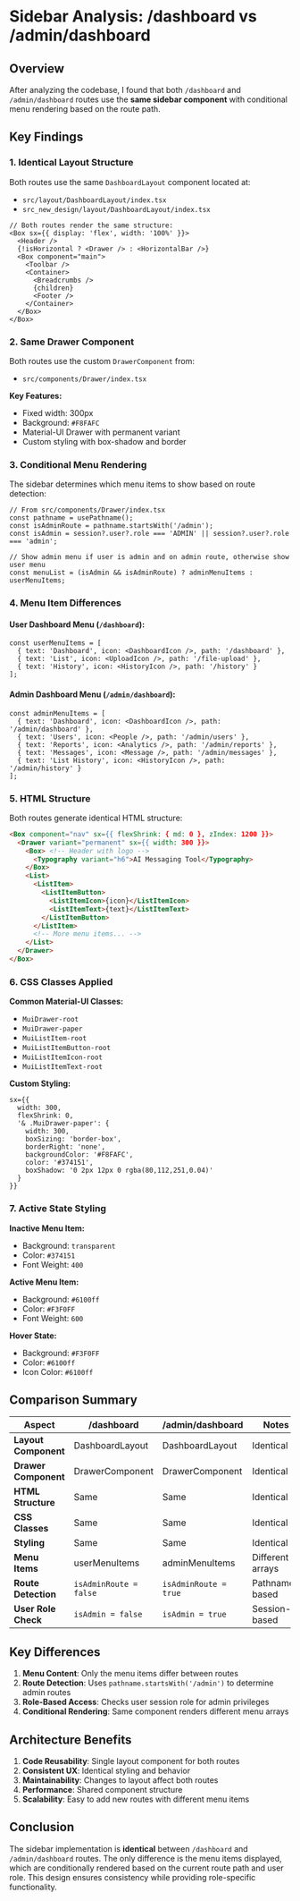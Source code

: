 # Sidebar Analysis: /dashboard vs /admin/dashboard

## Overview

After analyzing the codebase, I found that both `/dashboard` and `/admin/dashboard` routes use the **same sidebar component** with conditional menu rendering based on the route path.

## Key Findings

### 1. **Identical Layout Structure**

Both routes use the same `DashboardLayout` component located at:
- `src/layout/DashboardLayout/index.tsx`
- `src_new_design/layout/DashboardLayout/index.tsx`

```tsx
// Both routes render the same structure:
<Box sx={{ display: 'flex', width: '100%' }}>
  <Header />
  {!isHorizontal ? <Drawer /> : <HorizontalBar />}
  <Box component="main">
    <Toolbar />
    <Container>
      <Breadcrumbs />
      {children}
      <Footer />
    </Container>
  </Box>
</Box>
```

### 2. **Same Drawer Component**

Both routes use the custom `DrawerComponent` from:
- `src/components/Drawer/index.tsx`

**Key Features:**
- Fixed width: 300px
- Background: `#F8FAFC`
- Material-UI Drawer with permanent variant
- Custom styling with box-shadow and border

### 3. **Conditional Menu Rendering**

The sidebar determines which menu items to show based on route detection:

```tsx
// From src/components/Drawer/index.tsx
const pathname = usePathname();
const isAdminRoute = pathname.startsWith('/admin');
const isAdmin = session?.user?.role === 'ADMIN' || session?.user?.role === 'admin';

// Show admin menu if user is admin and on admin route, otherwise show user menu
const menuList = (isAdmin && isAdminRoute) ? adminMenuItems : userMenuItems;
```

### 4. **Menu Item Differences**

#### User Dashboard Menu (`/dashboard`):
```tsx
const userMenuItems = [
  { text: 'Dashboard', icon: <DashboardIcon />, path: '/dashboard' },
  { text: 'List', icon: <UploadIcon />, path: '/file-upload' },
  { text: 'History', icon: <HistoryIcon />, path: '/history' }
];
```

#### Admin Dashboard Menu (`/admin/dashboard`):
```tsx
const adminMenuItems = [
  { text: 'Dashboard', icon: <DashboardIcon />, path: '/admin/dashboard' },
  { text: 'Users', icon: <People />, path: '/admin/users' },
  { text: 'Reports', icon: <Analytics />, path: '/admin/reports' },
  { text: 'Messages', icon: <Message />, path: '/admin/messages' },
  { text: 'List History', icon: <HistoryIcon />, path: '/admin/history' }
];
```

### 5. **HTML Structure**

Both routes generate identical HTML structure:

```html
<Box component="nav" sx={{ flexShrink: { md: 0 }, zIndex: 1200 }}>
  <Drawer variant="permanent" sx={{ width: 300 }}>
    <Box> <!-- Header with logo -->
      <Typography variant="h6">AI Messaging Tool</Typography>
    </Box>
    <List>
      <ListItem>
        <ListItemButton>
          <ListItemIcon>{icon}</ListItemIcon>
          <ListItemText>{text}</ListItemText>
        </ListItemButton>
      </ListItem>
      <!-- More menu items... -->
    </List>
  </Drawer>
</Box>
```

### 6. **CSS Classes Applied**

**Common Material-UI Classes:**
- `MuiDrawer-root`
- `MuiDrawer-paper`
- `MuiListItem-root`
- `MuiListItemButton-root`
- `MuiListItemIcon-root`
- `MuiListItemText-root`

**Custom Styling:**
```tsx
sx={{
  width: 300,
  flexShrink: 0,
  '& .MuiDrawer-paper': {
    width: 300,
    boxSizing: 'border-box',
    borderRight: 'none',
    backgroundColor: '#F8FAFC',
    color: '#374151',
    boxShadow: '0 2px 12px 0 rgba(80,112,251,0.04)'
  }
}}
```

### 7. **Active State Styling**

**Inactive Menu Item:**
- Background: `transparent`
- Color: `#374151`
- Font Weight: `400`

**Active Menu Item:**
- Background: `#6100ff`
- Color: `#F3F0FF`
- Font Weight: `600`

**Hover State:**
- Background: `#F3F0FF`
- Color: `#6100ff`
- Icon Color: `#6100ff`

## Comparison Summary

| Aspect | /dashboard | /admin/dashboard | Notes |
|--------|------------|------------------|-------|
| **Layout Component** | DashboardLayout | DashboardLayout | Identical |
| **Drawer Component** | DrawerComponent | DrawerComponent | Identical |
| **HTML Structure** | Same | Same | Identical |
| **CSS Classes** | Same | Same | Identical |
| **Styling** | Same | Same | Identical |
| **Menu Items** | userMenuItems | adminMenuItems | Different arrays |
| **Route Detection** | `isAdminRoute = false` | `isAdminRoute = true` | Pathname-based |
| **User Role Check** | `isAdmin = false` | `isAdmin = true` | Session-based |

## Key Differences

1. **Menu Content**: Only the menu items differ between routes
2. **Route Detection**: Uses `pathname.startsWith('/admin')` to determine admin routes
3. **Role-Based Access**: Checks user session role for admin privileges
4. **Conditional Rendering**: Same component renders different menu arrays

## Architecture Benefits

1. **Code Reusability**: Single layout component for both routes
2. **Consistent UX**: Identical styling and behavior
3. **Maintainability**: Changes to layout affect both routes
4. **Performance**: Shared component structure
5. **Scalability**: Easy to add new routes with different menu items

## Conclusion

The sidebar implementation is **identical** between `/dashboard` and `/admin/dashboard` routes. The only difference is the menu items displayed, which are conditionally rendered based on the current route path and user role. This design ensures consistency while providing role-specific functionality. 